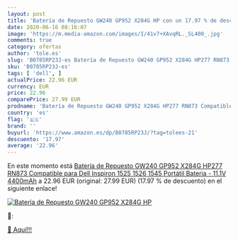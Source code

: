 ```yaml
---
layout: post
title: 'Batería de Repuesto GW240 GP952 X284G HP con un 17.97 % de descuento'
date: 2020-06-16 08:16:07
image: 'https://m.media-amazon.com/images/I/41v7+XAvqRL._SL400_.jpg'
comments: true
category: ofertas
author: 'tole.es'
slug: 'B0785RP23J-es Batería de Repuesto GW240 GP952 X284G HP277 RN873...'
sku: 'B0785RP23J-es'
tags: [ 'dell', ]
actualPrice: 22.96 EUR
currency: EUR
price: 22.96
comparePrice: 27.99 EUR
prodname: 'Batería de Repuesto GW240 GP952 X284G HP277 RN873 Compatible para Dell Inspiron 1525 1526 1545 Portátil Bateria - 11.1V 4400mAh'
country: 'es'
flag: '🇪🇸'
brand: ''
buyurl: 'https://www.amazon.es/dp/B0785RP23J/?tag=tolees-21'
descuento: '17.97'
average: '22.96'
---
```


En este momento está [Batería de Repuesto GW240 GP952 X284G HP277 RN873 Compatible para Dell Inspiron 1525 1526 1545 Portátil Bateria - 11.1V 4400mAh](https://www.amazon.es/dp/B0785RP23J/?tag=tolees-21) a 22.96 EUR (original: 27.99 EUR) (17.97 %  de descuento) en el siguiente enlace!

[![Batería de Repuesto GW240 GP952 X284G HP](https://m.media-amazon.com/images/I/41v7+XAvqRL._SL400_.jpg)](https://www.amazon.es/dp/B0785RP23J/?tag=tolees-21)

🔎:


[🛒 Aquí!!!](https://www.amazon.es/dp/B0785RP23J/?tag=tolees-21)

